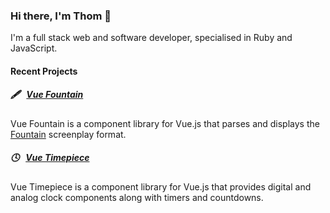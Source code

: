 ### Hi there, I'm Thom 👋

I'm a full stack web and software developer, specialised in Ruby and JavaScript.

#### Recent Projects

##### 🖋 &nbsp; [Vue Fountain](https://github.com/thombruce/vue-fountain)

Vue Fountain is a component library for Vue.js that parses and displays the [Fountain](https://fountain.io/) screenplay format.

##### 🕓 &nbsp; [Vue Timepiece](https://github.com/thombruce/vue-timepiece)

Vue Timepiece is a component library for Vue.js that provides digital and analog clock components along with timers and countdowns.

<!--
**thombruce/thombruce** is a ✨ _special_ ✨ repository because its `README.md` (this file) appears on your GitHub profile.

Here are some ideas to get you started:

- 🔭 I’m currently working on ...
- 🌱 I’m currently learning ...
- 👯 I’m looking to collaborate on ...
- 🤔 I’m looking for help with ...
- 💬 Ask me about ...
- 📫 How to reach me: ...
- 😄 Pronouns: ...
- ⚡ Fun fact: ...
-->
